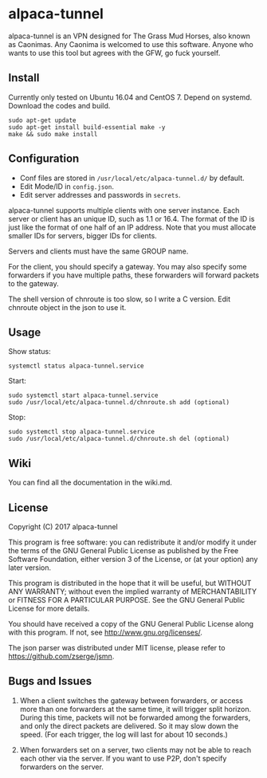 alpaca-tunnel
=============


alpaca-tunnel is an VPN designed for The Grass Mud Horses, also known as Caonimas. Any Caonima is welcomed to use this software. Anyone who wants to use this tool but agrees with the GFW, go fuck yourself.


Install
-------

Currently only tested on Ubuntu 16.04 and CentOS 7. Depend on systemd. Download the codes and build.

    sudo apt-get update
    sudo apt-get install build-essential make -y
    make && sudo make install


Configuration
-------------

- Conf files are stored in `/usr/local/etc/alpaca-tunnel.d/` by default.
- Edit Mode/ID in `config.json`.
- Edit server addresses and passwords in `secrets`.

alpaca-tunnel supports multiple clients with one server instance. Each server or client has an unique ID, such as 1.1 or 16.4. The format of the ID is just like the format of one half of an IP address. Note that you must allocate smaller IDs for servers, bigger IDs for clients.

Servers and clients must have the same GROUP name.

For the client, you should specify a gateway. You may also specify some forwarders if you have multiple paths, these forwarders will forward packets to the gateway.

The shell version of chnroute is too slow, so I write a C version. Edit chnroute object in the json to use it.


Usage
-----

Show status:

    systemctl status alpaca-tunnel.service

Start:

    sudo systemctl start alpaca-tunnel.service
    sudo /usr/local/etc/alpaca-tunnel.d/chnroute.sh add (optional)

Stop:

    sudo systemctl stop alpaca-tunnel.service
    sudo /usr/local/etc/alpaca-tunnel.d/chnroute.sh del (optional)


Wiki
----

You can find all the documentation in the wiki.md.


License
-------

Copyright (C) 2017 alpaca-tunnel

This program is free software: you can redistribute it and/or modify
it under the terms of the GNU General Public License as published by
the Free Software Foundation, either version 3 of the License, or
(at your option) any later version.

This program is distributed in the hope that it will be useful,
but WITHOUT ANY WARRANTY; without even the implied warranty of
MERCHANTABILITY or FITNESS FOR A PARTICULAR PURPOSE.  See the
GNU General Public License for more details.

You should have received a copy of the GNU General Public License
along with this program.  If not, see <http://www.gnu.org/licenses/>.


The json parser was distributed under MIT license, please
refer to <https://github.com/zserge/jsmn>.


Bugs and Issues
---------------

1. When a client switches the gateway between forwarders, or access more than one forwarders at the same time, it will trigger split horizon. During this time, packets will not be forwarded among the forwarders, and only the direct packets are delivered. So it may slow down the speed. (For each trigger, the log will last for about 10 seconds.)

2. When forwarders set on a server, two clients may not be able to reach each other via the server. If you want to use P2P, don't specify forwarders on the server.


